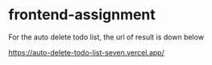 # frontend-assignment

For the auto delete todo list, the url of result is down below

https://auto-delete-todo-list-seven.vercel.app/
